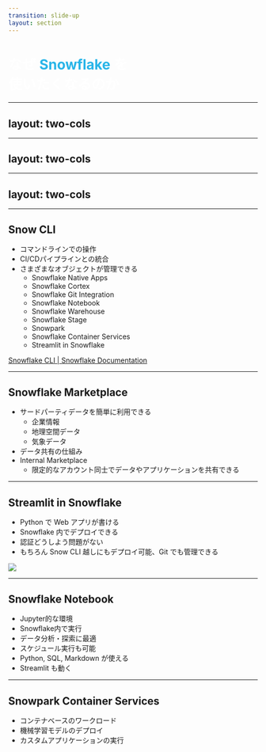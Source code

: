 ```yaml
---
transition: slide-up
layout: section
---
```


# なぜ <span style="color: #29B5E8;">Snowflake</span> を<br>使いたくなるのか

<style>
h1 {
    color: #ffffff;
}
</style>

---
layout: two-cols
---

<template v-slot:default>

## Snowflake と AWS の関係

- Snowflake は AWS, Azure, Google Cloud のマルチクラウド対応
    - アカウントを作るときにどこに作るか選べる
- AWS は Snowflake のカンファレンスにスポンサーとして参加
- Snowflake は AWS のサービスと連携可能

</template>
<template v-slot:right>

<img src="/swtt-overview.png" alt="Snowflake World Tour Tokyo 2024" class="w-96 ml-4">
<img src="/swtt-double-black-diamond.png" alt="Snowflake World Tour Tokyo 2024 Sponsors" class="w-96 ml-4">

</template>

<style>
h2 {
    margin-bottom: 1rem;
}
</style>

---
layout: two-cols
---

<template v-slot:default>
<img src="/db-ranking.png" alt="DB Engine Ranking" class="w-84" />
</template>
<template v-slot:right>
<img src="/db-ranking-chart.png" alt="DB Engine Ranking Chart" class="w-84" />
</template>


---
layout: two-cols
---

<template v-slot:default>

## 単一プラットフォーム

- プラットフォーム
- アナリティクス
- AI
- データエンジニアリング
- アプリケーションとコラボレーション

すべてが一つのプラットフォームで完結

</template>

<template v-slot:right>

<img src="/data-ai-platform.png" alt="Data & AI Platform" class="w-128">

</template>

<style>
h2 {
    margin-bottom: 1rem;
}
</style>

---

## Snow CLI

- コマンドラインでの操作
- CI/CDパイプラインとの統合
- さまざまなオブジェクトが管理できる
    - Snowflake Native Apps
    - Snowflake Cortex
    - Snowflake Git Integration
    - Snowflake Notebook
    - Snowflake Warehouse
    - Snowflake Stage
    - Snowpark
    - Snowflake Container Services
    - Streamlit in Snowflake

<a href="Snowflake CLI" target="_blank">Snowflake CLI | Snowflake Documentation</a>

<style>
h2 {
    margin-bottom: 1rem;
}
</style>

---

## Snowflake Marketplace

- サードパーティデータを簡単に利用できる
    - 企業情報
    - 地理空間データ
    - 気象データ
- データ共有の仕組み
- Internal Marketplace
    - 限定的なアカウント同士でデータやアプリケーションを共有できる

<style>
h2 {
    margin-bottom: 1rem;
}
</style>


---

## Streamlit in Snowflake

- Python で Web アプリが書ける
- Snowflake 内でデプロイできる
- 認証どうしよう問題がない
- もちろん Snow CLI 越しにもデプロイ可能、Git でも管理できる

<img src="/streamlit.png" class="mx-auto mt-12" />

<style>
h2 {
    margin-bottom: 1rem;
}
</style>

---

## Snowflake Notebook

- Jupyter的な環境
- Snowflake内で実行
- データ分析・探索に最適
- スケジュール実行も可能
- Python, SQL, Markdown が使える
- Streamlit も動く

<style>
h2 {
    margin-bottom: 1rem;
}
</style>

---

## Snowpark Container Services

- コンテナベースのワークロード
- 機械学習モデルのデプロイ
- カスタムアプリケーションの実行

<style>
h2 {
    margin-bottom: 1rem;
}
</style>
